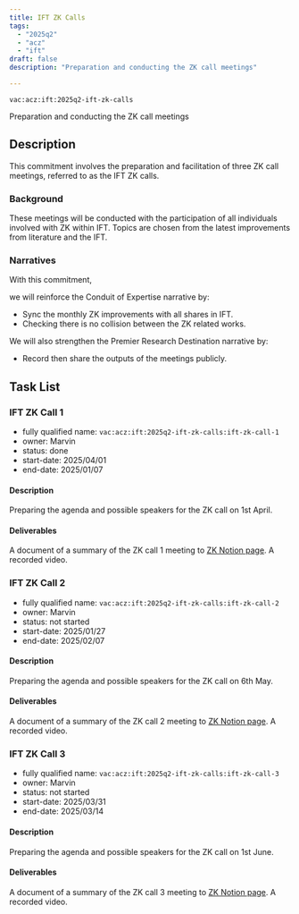 ```yaml
---
title: IFT ZK Calls
tags:
  - "2025q2"
  - "acz"
  - "ift"
draft: false
description: "Preparation and conducting the ZK call meetings"

---
```


`vac:acz:ift:2025q2-ift-zk-calls`

Preparation and conducting the ZK call meetings
## Description

This commitment involves the preparation and facilitation of three ZK call meetings, 
referred to as the IFT ZK calls. 

### Background

These meetings will be conducted with the participation 
of all individuals involved with ZK within IFT. 
Topics are chosen from the latest improvements from literature 
and the IFT. 

### Narratives

With this commitment, 


we will reinforce the Conduit of Expertise narrative by:
* Sync the monthly ZK improvements with all shares in IFT. 
* Checking there is no collision between the ZK related works.  

We will also strengthen the Premier Research Destination narrative by: 
* Record then share the outputs of the meetings publicly.   

## Task List

### IFT ZK Call 1

* fully qualified name: `vac:acz:ift:2025q2-ift-zk-calls:ift-zk-call-1`
* owner: Marvin
* status: done
* start-date: 2025/04/01
* end-date: 2025/01/07

#### Description

Preparing the agenda and possible speakers for the ZK call on 1st April. 

#### Deliverables

A document of a summary of the ZK call 1 meeting to [ZK Notion page](https://www.notion.so/Past-Meeting-Notes-1198f96fb65c80e6a51afa9a507aa64e?pvs=4#1748f96fb65c80048162ca3202a94ba3). 
A recorded video. 

### IFT ZK Call 2
* fully qualified name: `vac:acz:ift:2025q2-ift-zk-calls:ift-zk-call-2`
* owner: Marvin
* status: not started
* start-date: 2025/01/27
* end-date: 2025/02/07

#### Description
Preparing the agenda and possible speakers for the ZK call on 6th May. 

#### Deliverables
A document of a summary of the ZK call 2 meeting to [ZK Notion page](https://www.notion.so/Past-Meeting-Notes-1198f96fb65c80e6a51afa9a507aa64e?pvs=4#1748f96fb65c80048162ca3202a94ba3). 
A recorded video.

### IFT ZK Call 3
* fully qualified name: `vac:acz:ift:2025q2-ift-zk-calls:ift-zk-call-3`
* owner: Marvin
* status: not started
* start-date: 2025/03/31
* end-date: 2025/03/14

#### Description
Preparing the agenda and possible speakers for the ZK call on 1st June. 

#### Deliverables
A document of a summary of the ZK call 3 meeting to [ZK Notion page](https://www.notion.so/Past-Meeting-Notes-1198f96fb65c80e6a51afa9a507aa64e?pvs=4#1748f96fb65c80048162ca3202a94ba3). 
A recorded video.